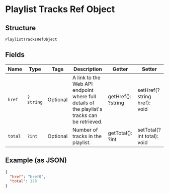 
# Playlist Tracks Ref Object

## Structure

`PlaylistTracksRefObject`

## Fields

| Name | Type | Tags | Description | Getter | Setter |
|  --- | --- | --- | --- | --- | --- |
| `href` | `?string` | Optional | A link to the Web API endpoint where full details of the playlist's tracks can be retrieved. | getHref(): ?string | setHref(?string href): void |
| `total` | `?int` | Optional | Number of tracks in the playlist. | getTotal(): ?int | setTotal(?int total): void |

## Example (as JSON)

```json
{
  "href": "href0",
  "total": 128
}
```

